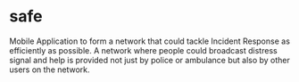 # safe
Mobile Application to form a network that could tackle Incident Response as efficiently as possible. A network where people could broadcast distress signal and help is provided not just by police or ambulance but also by other users on the network.
